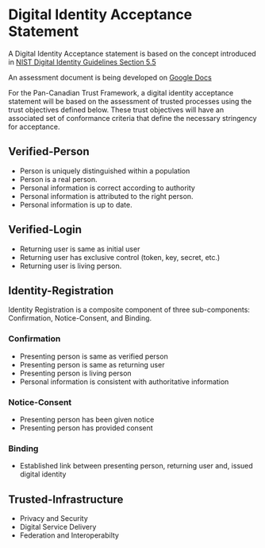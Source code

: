 # Digital Identity Acceptance Statement

A Digital Identity Acceptance statement is based on the concept introduced in [NIST Digital Identity Guidelines Section 5.5](https://pages.nist.gov/800-63-3/sp800-63-3.html#daps)

An assessment document is being developed on [Google Docs](https://docs.google.com/document/d/1tYWZN9_Z1TacDSojZSSLt8r6JoWvqw5bKNTR85FhIJA/edit?usp=sharing)

For the Pan-Canadian Trust Framework, a digital identity acceptance statement will be based on the assessment of trusted processes using the trust objectives defined below. These trust objectives will have an associated set of conformance criteria that define the necessary stringency for acceptance.

## Verified-Person

  * Person is uniquely distinguished within a population
  * Person is a real person.
  * Personal information is correct according to authority
  * Personal information is attributed to the right person.
  * Personal information is up to date.

## Verified-Login

  * Returning user is same as initial user
  * Returning user has exclusive control (token, key, secret, etc.)
  * Returning user is living person.

## Identity-Registration
Identity Registration is a composite component of three sub-components: Confirmation, Notice-Consent, and Binding.

### Confirmation

  * Presenting person is same as verified person
  * Presenting person is same as returning user
  * Presenting person is living person
  * Personal information is consistent with authoritative information

### Notice-Consent

  * Presenting person has been given notice
  * Presenting person has provided consent

### Binding

   * Established link between presenting person, returning user and, issued digital identity

## Trusted-Infrastructure

  * Privacy and Security
  * Digital Service Delivery
  * Federation and Interoperabilty
